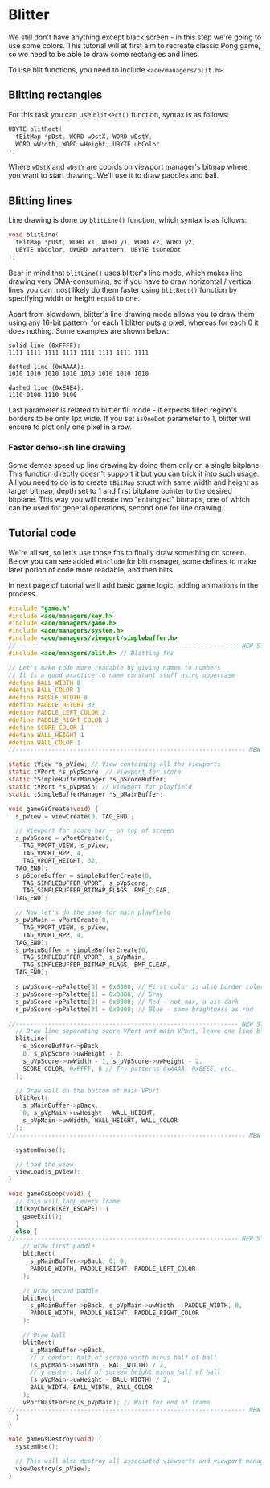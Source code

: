 # Blitter

We still don't have anything except black screen - in this step we're going
to use some colors. This tutorial will at first aim to recreate classic Pong
game, so we need to be able to draw some rectangles and lines.

To use blit functions, you need to include `<ace/managers/blit.h>`.

## Blitting rectangles

For this task you can use `blitRect()` function, syntax is as follows:

``` c
UBYTE blitRect(
  tBitMap *pDst, WORD wDstX, WORD wDstY,
  WORD wWidth, WORD wHeight, UBYTE ubColor
);
```

Where `wDstX` and `wDstY` are coords on viewport manager's bitmap where
you want to start drawing. We'll use it to draw paddles and ball.

## Blitting lines

Line drawing is done by `blitLine()` function, which syntax is as follows:

``` c
void blitLine(
  tBitMap *pDst, WORD x1, WORD y1, WORD x2, WORD y2,
  UBYTE ubColor, UWORD uwPattern, UBYTE isOneDot
);
```

Bear in mind that `blitLine()` uses blitter's line mode, which makes
line drawing very DMA-consuming, so if you have to draw horizontal / vertical
lines you can most likely do them faster using `blitRect()` function by
specifying width or height equal to one.

Apart from slowdown, blitter's line drawing mode allows you to draw them using
any 16-bit pattern: for each 1 blitter puts a pixel, whereas for each 0 it does
nothing. Some examples are shown below:

``` plain
solid line (0xFFFF):
1111 1111 1111 1111 1111 1111 1111 1111

dotted line (0xAAAA):
1010 1010 1010 1010 1010 1010 1010 1010

dashed line (0xE4E4):
1110 0100 1110 0100
```

Last parameter is related to blitter fill mode - it expects filled region's
borders to be only 1px wide. If you set `isOneDot` parameter to 1, blitter will
ensure to plot only one pixel in a row.

### Faster demo-ish line drawing

Some demos speed up line drawing by doing them only on a single bitplane. This
function directly doesn't support it but you can trick it into such usage.
All you need to do is to create `tBitMap` struct with same width and height
as target bitmap, depth set to 1 and first bitplane pointer to the desired
bitplane. This way you will create two "entangled" bitmaps, one of which can be
used for general operations, second one for line drawing.

## Tutorial code

We're all set, so let's use those fns to finally draw something on screen.
Below you can see added `#include` for blit manager, some defines to make later
porion of code more readable, and then blits.

In next page of tutorial we'll add basic game logic, adding animations in the
process.

``` c
#include "game.h"
#include <ace/managers/key.h>
#include <ace/managers/game.h>
#include <ace/managers/system.h>
#include <ace/managers/viewport/simplebuffer.h>
//-------------------------------------------------------------- NEW STUFF START
#include <ace/managers/blit.h> // Blitting fns

// Let's make code more readable by giving names to numbers
// It is a good practice to name constant stuff using uppercase
#define BALL_WIDTH 8
#define BALL_COLOR 1
#define PADDLE_WIDTH 8
#define PADDLE_HEIGHT 32
#define PADDLE_LEFT_COLOR 2
#define PADDLE_RIGHT_COLOR 3
#define SCORE_COLOR 1
#define WALL_HEIGHT 1
#define WALL_COLOR 1
//---------------------------------------------------------------- NEW STUFF END

static tView *s_pView; // View containing all the viewports
static tVPort *s_pVpScore; // Viewport for score
static tSimpleBufferManager *s_pScoreBuffer;
static tVPort *s_pVpMain; // Viewport for playfield
static tSimpleBufferManager *s_pMainBuffer;

void gameGsCreate(void) {
  s_pView = viewCreate(0, TAG_END);

  // Viewport for score bar - on top of screen
  s_pVpScore = vPortCreate(0,
    TAG_VPORT_VIEW, s_pView,
    TAG_VPORT_BPP, 4,
    TAG_VPORT_HEIGHT, 32,
  TAG_END);
  s_pScoreBuffer = simpleBufferCreate(0,
    TAG_SIMPLEBUFFER_VPORT, s_pVpScore,
    TAG_SIMPLEBUFFER_BITMAP_FLAGS, BMF_CLEAR,
  TAG_END);

  // Now let's do the same for main playfield
  s_pVpMain = vPortCreate(0,
    TAG_VPORT_VIEW, s_pView,
    TAG_VPORT_BPP, 4,
  TAG_END);
  s_pMainBuffer = simpleBufferCreate(0,
    TAG_SIMPLEBUFFER_VPORT, s_pVpMain,
    TAG_SIMPLEBUFFER_BITMAP_FLAGS, BMF_CLEAR,
  TAG_END);

  s_pVpScore->pPalette[0] = 0x0000; // First color is also border color
  s_pVpScore->pPalette[1] = 0x0888; // Gray
  s_pVpScore->pPalette[2] = 0x0800; // Red - not max, a bit dark
  s_pVpScore->pPalette[3] = 0x0008; // Blue - same brightness as red

//-------------------------------------------------------------- NEW STUFF START
  // Draw line separating score VPort and main VPort, leave one line blank after it
  blitLine(
    s_pScoreBuffer->pBack,
    0, s_pVpScore->uwHeight - 2,
    s_pVpScore->uwWidth - 1, s_pVpScore->uwHeight - 2,
    SCORE_COLOR, 0xFFFF, 0 // Try patterns 0xAAAA, 0xEEEE, etc.
  );

  // Draw wall on the bottom of main VPort
  blitRect(
    s_pMainBuffer->pBack,
    0, s_pVpMain->uwHeight - WALL_HEIGHT,
    s_pVpMain->uwWidth, WALL_HEIGHT, WALL_COLOR
  );
//---------------------------------------------------------------- NEW STUFF END

  systemUnuse();

  // Load the view
  viewLoad(s_pView);
}

void gameGsLoop(void) {
  // This will loop every frame
  if(keyCheck(KEY_ESCAPE)) {
    gameExit();
  }
  else {
//-------------------------------------------------------------- NEW STUFF START
    // Draw first paddle
    blitRect(
      s_pMainBuffer->pBack, 0, 0,
      PADDLE_WIDTH, PADDLE_HEIGHT, PADDLE_LEFT_COLOR
    );

    // Draw second paddle
    blitRect(
      s_pMainBuffer->pBack, s_pVpMain->uwWidth - PADDLE_WIDTH, 0,
      PADDLE_WIDTH, PADDLE_HEIGHT, PADDLE_RIGHT_COLOR
    );

    // Draw ball
    blitRect(
      s_pMainBuffer->pBack,
      // x center: half of screen width minus half of ball
      (s_pVpMain->uwWidth - BALL_WIDTH) / 2,
      // y center: half of screen height minus half of ball
      (s_pVpMain->uwHeight - BALL_WIDTH) / 2,
      BALL_WIDTH, BALL_WIDTH, BALL_COLOR
    );
    vPortWaitForEnd(s_pVpMain); // Wait for end of frame
//---------------------------------------------------------------- NEW STUFF END
  }
}

void gameGsDestroy(void) {
  systemUse();

  // This will also destroy all associated viewports and viewport managers
  viewDestroy(s_pView);
}
```
